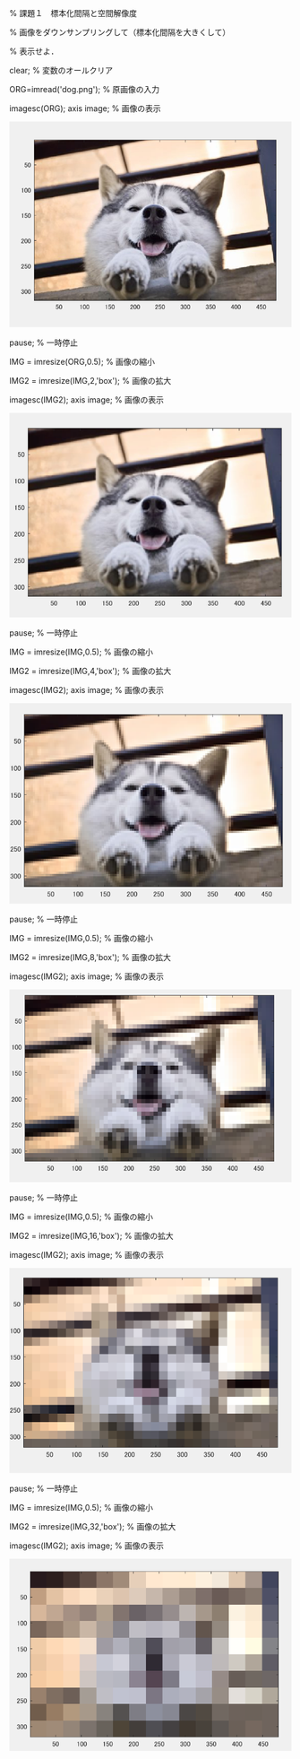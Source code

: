 
% 課題１　標本化間隔と空間解像度

% 画像をダウンサンプリングして（標本化間隔を大きくして）

% 表示せよ．


clear; % 変数のオールクリア


ORG=imread('dog.png'); % 原画像の入力


imagesc(ORG); axis image; % 画像の表示

![gazo1](https://github.com/taihirose/report/blob/master/kadai1-1.png)


pause; % 一時停止


IMG = imresize(ORG,0.5); % 画像の縮小

IMG2 = imresize(IMG,2,'box'); % 画像の拡大

imagesc(IMG2); axis image; % 画像の表示

![gazo2](https://github.com/taihirose/report/blob/master/kadai1-2.png)

pause; % 一時停止


IMG = imresize(IMG,0.5); % 画像の縮小

IMG2 = imresize(IMG,4,'box'); % 画像の拡大

imagesc(IMG2); axis image; % 画像の表示

![gazo3](https://github.com/taihirose/report/blob/master/kadai1-3.png)

pause; % 一時停止



IMG = imresize(IMG,0.5); % 画像の縮小

IMG2 = imresize(IMG,8,'box'); % 画像の拡大

imagesc(IMG2); axis image; % 画像の表示

![gazo4](https://github.com/taihirose/report/blob/master/kadai1-4.png)

pause; % 一時停止



IMG = imresize(IMG,0.5); % 画像の縮小

IMG2 = imresize(IMG,16,'box'); % 画像の拡大

imagesc(IMG2); axis image; % 画像の表示

![gazo5](https://github.com/taihirose/report/blob/master/kadai1-5.png)

pause; % 一時停止



IMG = imresize(IMG,0.5); % 画像の縮小

IMG2 = imresize(IMG,32,'box'); % 画像の拡大

imagesc(IMG2); axis image; % 画像の表示

![gazo6](https://github.com/taihirose/report/blob/master/kadai1-6.png)
